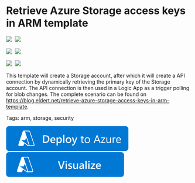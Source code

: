 # Retrieve Azure Storage access keys in ARM template

<IMG SRC="https://azurequickstartsservice.blob.core.windows.net/badges/arm-template-retrieve-azure-storage-access-keys/PublicLastTestDate.svg" />&nbsp;
<IMG SRC="https://azurequickstartsservice.blob.core.windows.net/badges/arm-template-retrieve-azure-storage-access-keys/PublicDeployment.svg" />&nbsp;

<IMG SRC="https://azurequickstartsservice.blob.core.windows.net/badges/arm-template-retrieve-azure-storage-access-keys/FairfaxLastTestDate.svg" />&nbsp;
<IMG SRC="https://azurequickstartsservice.blob.core.windows.net/badges/arm-template-retrieve-azure-storage-access-keys/FairfaxDeployment.svg" />&nbsp;

<IMG SRC="https://azurequickstartsservice.blob.core.windows.net/badges/arm-template-retrieve-azure-storage-access-keys/BestPracticeResult.svg" />&nbsp;
<IMG SRC="https://azurequickstartsservice.blob.core.windows.net/badges/arm-template-retrieve-azure-storage-access-keys/CredScanResult.svg" />&nbsp;

This template will create a Storage account, after which it will create a API connection by dynamically retrieving the primary key of the Storage account. The API connection is then used in a Logic App as a trigger polling for blob changes. The complete scenario can be found on <https://blog.eldert.net/retrieve-azure-storage-access-keys-in-arm-template>.

Tags: arm, storage, security

<a href="https://portal.azure.com/#create/Microsoft.Template/uri/https%3A%2F%2Fraw.githubusercontent.com%2FAzure%2Fazure-quickstart-templates%2Fmaster%2Farm-template-retrieve-azure-storage-access-keys%2Fazuredeploy.json" target="_blank">
    <img src="https://raw.githubusercontent.com/Azure/azure-quickstart-templates/master/1-CONTRIBUTION-GUIDE/images/deploytoazure.svg"/>
</a>
<a href="http://armviz.io/#/?load=https%3A%2F%2Fraw.githubusercontent.com%2FAzure%2Fazure-quickstart-templates%2Fmaster%2Farm-template-retrieve-azure-storage-access-keys%2Fazuredeploy.json" target="_blank">
    <img src="https://raw.githubusercontent.com/Azure/azure-quickstart-templates/master/1-CONTRIBUTION-GUIDE/images/visualizebutton.svg"/>
</a>

